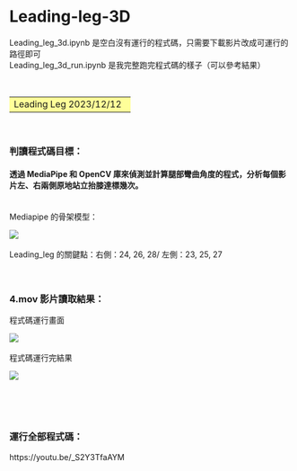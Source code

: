 # Leading-leg-3D

Leading_leg_3d.ipynb 是空白沒有運行的程式碼，只需要下載影片改成可運行的路徑即可<br>
Leading_leg_3d_run.ipynb 是我完整跑完程式碼的樣子（可以參考結果）


&emsp;<font size=6><table><tr><td bgcolor=#ffff99> 
Leading Leg 2023/12/12&ensp; </td></tr></table></font>
<br>
<h3>判讀程式碼目標：</h3>
<h4>透過 MediaPipe 和 OpenCV 庫來偵測並計算腿部彎曲角度的程式，分析每個影片左、右兩側原地站立抬膝達標幾次。</h4> 
<br>
Mediapipe 的骨架模型：

![](https://imgur.com/C98MGPb.png)<br>
<br>
Leading_leg 的關鍵點：右側：24, 26, 28/ 左側：23, 25, 27
<br>
<br>
<br>
<h3>4.mov 影片讀取結果：</h3>
程式碼運行畫面<br>

![](https://imgur.com/rH2i5QE.png)<br>
<br>
程式碼運行完結果<br>

![](https://imgur.com/IIj5DWt.png)<br>
<br>

<br>
<br>
<h3>運行全部程式碼：</h3>
https://youtu.be/_S2Y3TfaAYM
<br>
<br>
<br>
